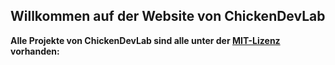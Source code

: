 ## Willkommen auf der Website von ChickenDevLab
**Alle Projekte von ChickenDevLab sind alle unter der [MIT-Lizenz](license.md) vorhanden:**

